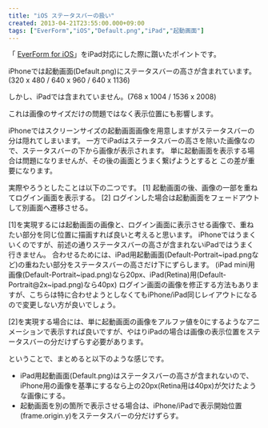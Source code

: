 ```yaml
---
title: "iOS ステータスバーの扱い"
created: 2013-04-21T23:55:00.000+09:00
tags: ["EverForm","iOS","Default.png","iPad","起動画面"]
---
```

「 [EverForm for iOS](https://itunes.apple.com/jp/app/everform-for-ios/id630680690?mt=8)」をiPad対応にした際に躓いたポイントです。

iPhoneでは起動画面(Default.png)にステータスバーの高さが含まれています。
(320 x 480 / 640 x 960 / 640 x 1136)

しかし、iPadでは含まれていません。(768 x 1004 / 1536 x 2008)

これは画像のサイズだけの問題ではなく表示位置にも影響します。

iPhoneではスクリーンサイズの起動画面画像を用意しますがステータスバーの分は隠れてしまいます。
一方でiPadはステータスバーの高さを除いた画像なので、ステータスバーの下から画像が表示されます。
単に起動画面を表示する場合は問題になりませんが、その後の画面とうまく繋げようとすると この差が重要になります。

実際やろうとしたことは以下の二つです。
[1] 起動画面の後、画像の一部を重ねてログイン画面を表示する。
[2] ログインした場合は起動画面をフェードアウトして別画面へ遷移させる。

[1]を実現するには起動画面の画像と、ログイン画面に表示させる画像で、重ねたい部分を同じ位置に描画すれば良いと考えると思います。
iPhoneではうまくいくのですが、前述の通りステータスバーの高さが含まれないiPadではうまく行きません。 合わせるためには、iPad用起動画面(Default-Portrait~ipad.pngなど)の重ねたい部分をステータスバーの高さだけ下にずらします。
(iPad mini用画像(Default-Portrait~ipad.png)なら20px、iPad(Retina)用(Default-Portrait@2x~ipad.png)なら40px)
ログイン画面の画像を修正する方法もありますが、こちらは特に合わせようとしなくてもiPhone/iPad同じレイアウトになるので変更しない方が良いでしょう。

[2]を実現する場合には、単に起動画面の画像をアルファ値を0にするようなアニメーションで表示すれば良いですが、やはりiPadの場合は画像の表示位置をステータスバーの分だけずらす必要があります。

ということで、まとめると以下のような感じです。

- iPad用起動画面(Default.png)はステータスバーの高さが含まれないので、iPhone用の画像を基準にするなら上の20px(Retina用は40px)が欠けたような画像にする。
- 起動画面を別の箇所で表示させる場合は、iPhone/iPadで表示開始位置(frame.origin.y)をステータスバーの分だけずらす。
